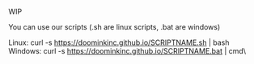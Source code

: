 WIP


You can use our scripts (.sh are linux scripts, .bat are windows)

Linux: curl -s https://doominkinc.github.io/SCRIPTNAME.sh | bash\
Windows: curl -s https://doominkinc.github.io/SCRIPTNAME.bat | cmd\
